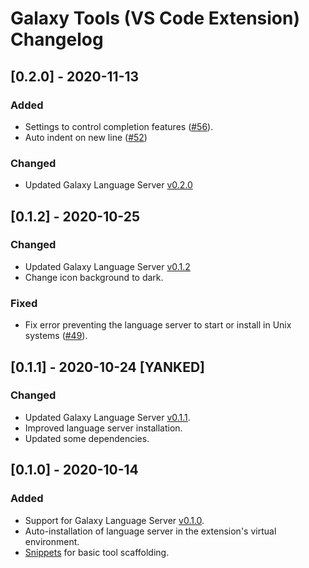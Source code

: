 # Galaxy Tools (VS Code Extension) Changelog

## [0.2.0] - 2020-11-13

### Added

- Settings to control completion features ([#56](https://github.com/galaxyproject/galaxy-language-server/pull/56)).
- Auto indent on new line ([#52](https://github.com/galaxyproject/galaxy-language-server/pull/52))

### Changed

- Updated Galaxy Language Server [v0.2.0](./server/CHANGELOG.md#020)

## [0.1.2] - 2020-10-25

### Changed

- Updated Galaxy Language Server [v0.1.2](./server/CHANGELOG.md#012)
- Change icon background to dark.

### Fixed

- Fix error preventing the language server to start or install in Unix systems ([#49](https://github.com/galaxyproject/galaxy-language-server/pull/49)).

## [0.1.1] - 2020-10-24 [YANKED]

### Changed

- Updated Galaxy Language Server [v0.1.1](./server/CHANGELOG.md#011).
- Improved language server installation.
- Updated some dependencies.


## [0.1.0] - 2020-10-14

### Added

- Support for Galaxy Language Server [v0.1.0](./server/CHANGELOG.md#010).
- Auto-installation of language server in the extension's virtual environment.
- [Snippets](./client/src/snippets.json) for basic tool scaffolding.
